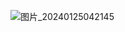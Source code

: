 ![图片_20240125042145](https://github.com/stellarhk/ChatGPT4.0-Web-Stellar/assets/128345288/19a15620-8d55-44d0-8d16-adcdac68a83a)
